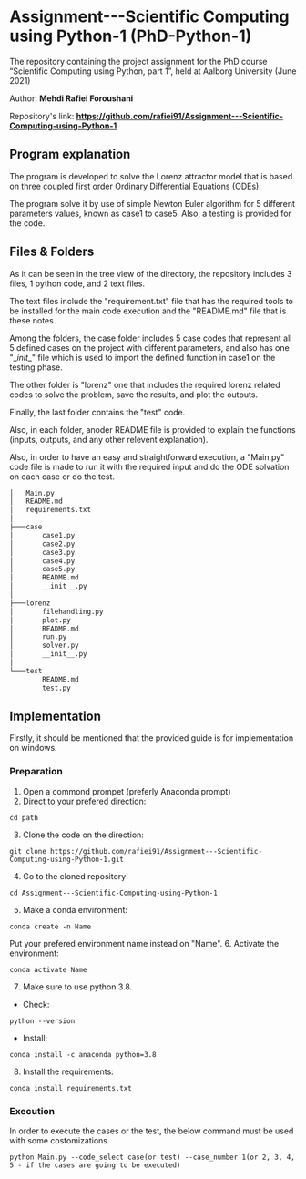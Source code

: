 # Assignment---Scientific Computing using Python-1 (PhD-Python-1)

The repository containing the project assignment for the PhD course “Scientific Computing using Python, part 1”, held at Aalborg University (June 2021)

Author: **Mehdi Rafiei Foroushani**

Repository's link: **https://github.com/rafiei91/Assignment---Scientific-Computing-using-Python-1**

## Program explanation

The program is developed to solve the Lorenz attractor model that is based on three coupled first order Ordinary Differential Equations (ODEs). 

The program solve it by use of simple Newton Euler algorithm for 5 different parameters values, known as case1 to case5. Also, a testing is provided for the code.

## Files & Folders

As it can be seen in the tree view of the directory, the repository includes 3 files, 1 python code, and 2 text files.

The text files include the "requirement.txt" file that has the required tools to be installed for the main code execution and the "README.md" file that is these notes.

Among the folders, the case folder includes 5 case codes that represent all 5 defined cases on the project with different parameters, and also has one "\__init__\" file which is used to import the defined function in case1 on the testing phase.

The other folder is "lorenz" one that includes the required lorenz related codes to solve the problem, save the results, and plot the outputs.

Finally, the last folder contains the "test" code.

Also, in each folder, anoder README file is provided to explain the functions (inputs, outputs, and any other relevent explanation).

Also, in order to have an easy and straightforward execution, a "Main.py" code file is made to run it with the required input and do the ODE solvation on each case or do the test.

```bash
│   Main.py
│   README.md
│   requirements.txt
│
├───case
│       case1.py
│       case2.py
│       case3.py
│       case4.py
│       case5.py
│       README.md
│       __init__.py
│
├───lorenz
│       filehandling.py
│       plot.py
│       README.md
│       run.py
│       solver.py
│       __init__.py
│
└───test
        README.md
        test.py
```

## Implementation

Firstly, it should be mentioned that the provided guide is for implementation on windows.

### Preparation

1. Open a commond prompet (preferly Anaconda prompt)
2. Direct to your prefered direction:
```
cd path
```
3. Clone the code on the direction:
```
git clone https://github.com/rafiei91/Assignment---Scientific-Computing-using-Python-1.git
```
4. Go to the cloned repository
```
cd Assignment---Scientific-Computing-using-Python-1
```
5. Make a conda environment:
```
conda create -n Name
```
Put your prefered environment name instead on "Name".
6. Activate the environment:
```
conda activate Name
```
7. Make sure to use python 3.8.
- Check:
```
python --version
```
- Install:
```
conda install -c anaconda python=3.8
```
8. Install the requirements:
```
conda install requirements.txt
```
### Execution

In order to execute the cases or the test, the below command must be used with some costomizations.
```
python Main.py --code_select case(or test) --case_number 1(or 2, 3, 4, 5 - if the cases are going to be executed)
```

